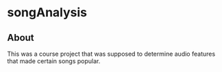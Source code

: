 # songAnalysis

## About
This was a course project that was supposed to determine audio features that made certain songs popular. 
